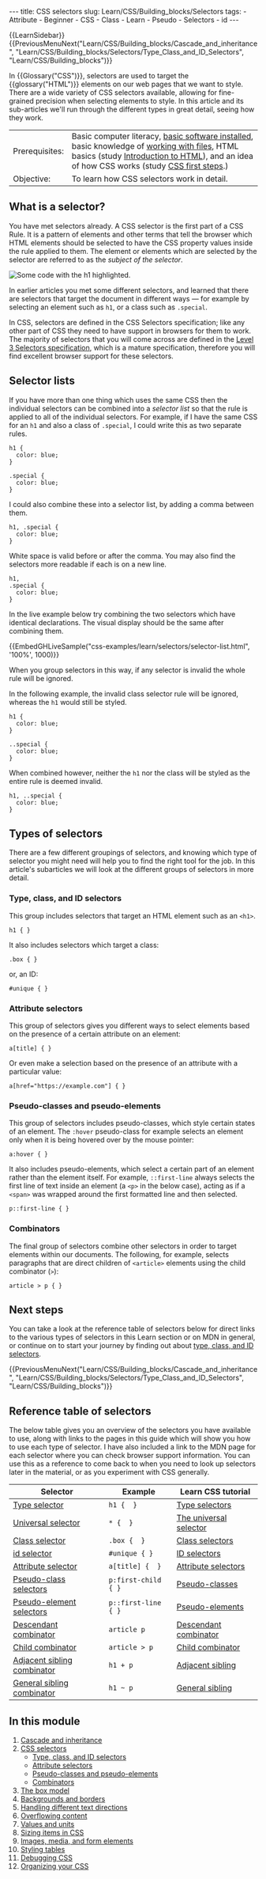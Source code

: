--- title: CSS selectors slug: Learn/CSS/Building\_blocks/Selectors tags: - Attribute - Beginner - CSS - Class - Learn - Pseudo - Selectors - id ---

{{LearnSidebar}}{{PreviousMenuNext("Learn/CSS/Building\_blocks/Cascade\_and\_inheritance", "Learn/CSS/Building\_blocks/Selectors/Type\_Class\_and\_ID\_Selectors", "Learn/CSS/Building\_blocks")}}

In {{Glossary("CSS")}}, selectors are used to target the {{glossary("HTML")}} elements on our web pages that we want to style. There are a wide variety of CSS selectors available, allowing for fine-grained precision when selecting elements to style. In this article and its sub-articles we'll run through the different types in great detail, seeing how they work.

<table><tbody><tr class="odd"><td>Prerequisites:</td><td>Basic computer literacy, <a href="/en-US/docs/Learn/Getting_started_with_the_web/Installing_basic_software">basic software installed</a>, basic knowledge of <a href="/en-US/docs/Learn/Getting_started_with_the_web/Dealing_with_files">working with files</a>, HTML basics (study <a href="/en-US/docs/Learn/HTML/Introduction_to_HTML">Introduction to HTML</a>), and an idea of how CSS works (study <a href="/en-US/docs/Learn/CSS/First_steps">CSS first steps</a>.)</td></tr><tr class="even"><td>Objective:</td><td>To learn how CSS selectors work in detail.</td></tr></tbody></table>

What is a selector?
-------------------

You have met selectors already. A CSS selector is the first part of a CSS Rule. It is a pattern of elements and other terms that tell the browser which HTML elements should be selected to have the CSS property values inside the rule applied to them. The element or elements which are selected by the selector are referred to as the *subject of the selector*.

![Some code with the h1 highlighted.](selector.png)

In earlier articles you met some different selectors, and learned that there are selectors that target the document in different ways — for example by selecting an element such as `h1`, or a class such as `.special`.

In CSS, selectors are defined in the CSS Selectors specification; like any other part of CSS they need to have support in browsers for them to work. The majority of selectors that you will come across are defined in the [Level 3 Selectors specification](https://www.w3.org/TR/selectors-3/), which is a mature specification, therefore you will find excellent browser support for these selectors.

Selector lists
--------------

If you have more than one thing which uses the same CSS then the individual selectors can be combined into a *selector list* so that the rule is applied to all of the individual selectors. For example, if I have the same CSS for an `h1` and also a class of `.special`, I could write this as two separate rules.

    h1 {
      color: blue;
    }

    .special {
      color: blue;
    } 

I could also combine these into a selector list, by adding a comma between them.

    h1, .special {
      color: blue;
    } 

White space is valid before or after the comma. You may also find the selectors more readable if each is on a new line.

    h1,
    .special {
      color: blue;
    } 

In the live example below try combining the two selectors which have identical declarations. The visual display should be the same after combining them.

{{EmbedGHLiveSample("css-examples/learn/selectors/selector-list.html", '100%', 1000)}} 

When you group selectors in this way, if any selector is invalid the whole rule will be ignored.

In the following example, the invalid class selector rule will be ignored, whereas the `h1` would still be styled.

    h1 {
      color: blue;
    }

    ..special {
      color: blue;
    } 

When combined however, neither the `h1` nor the class will be styled as the entire rule is deemed invalid.

    h1, ..special {
      color: blue;
    } 

Types of selectors
------------------

There are a few different groupings of selectors, and knowing which type of selector you might need will help you to find the right tool for the job. In this article's subarticles we will look at the different groups of selectors in more detail.

### Type, class, and ID selectors

This group includes selectors that target an HTML element such as an `<h1>`.

    h1 { }

It also includes selectors which target a class:

    .box { }

or, an ID:

    #unique { }

### Attribute selectors

This group of selectors gives you different ways to select elements based on the presence of a certain attribute on an element:

    a[title] { }

Or even make a selection based on the presence of an attribute with a particular value:

    a[href="https://example.com"] { }

### Pseudo-classes and pseudo-elements

This group of selectors includes pseudo-classes, which style certain states of an element. The `:hover` pseudo-class for example selects an element only when it is being hovered over by the mouse pointer:

    a:hover { }

It also includes pseudo-elements, which select a certain part of an element rather than the element itself. For example, `::first-line` always selects the first line of text inside an element (a `<p>` in the below case), acting as if a `<span>` was wrapped around the first formatted line and then selected.

    p::first-line { }

### Combinators

The final group of selectors combine other selectors in order to target elements within our documents. The following, for example, selects paragraphs that are direct children of `<article>` elements using the child combinator (`>`):

    article > p { }

Next steps
----------

You can take a look at the reference table of selectors below for direct links to the various types of selectors in this Learn section or on MDN in general, or continue on to start your journey by finding out about [type, class, and ID selectors](/en-US/docs/Learn/CSS/Building_blocks/Selectors/Type_Class_and_ID_Selectors).

{{PreviousMenuNext("Learn/CSS/Building\_blocks/Cascade\_and\_inheritance", "Learn/CSS/Building\_blocks/Selectors/Type\_Class\_and\_ID\_Selectors", "Learn/CSS/Building\_blocks")}}

Reference table of selectors
----------------------------

The below table gives you an overview of the selectors you have available to use, along with links to the pages in this guide which will show you how to use each type of selector. I have also included a link to the MDN page for each selector where you can check browser support information. You can use this as a reference to come back to when you need to look up selectors later in the material, or as you experiment with CSS generally.

<table><thead><tr class="header"><th>Selector</th><th>Example</th><th>Learn CSS tutorial</th></tr></thead><tbody><tr class="odd"><td><a href="/en-US/docs/Web/CSS/Type_selectors">Type selector</a></td><td><code>h1 {  }</code></td><td><a href="/en-US/docs/Learn/CSS/Building_blocks/Selectors/Type_Class_and_ID_Selectors#type_selectors">Type selectors</a></td></tr><tr class="even"><td><a href="/en-US/docs/Web/CSS/Universal_selectors">Universal selector</a></td><td><code>* {  }</code></td><td><a href="/en-US/docs/Learn/CSS/Building_blocks/Selectors/Type_Class_and_ID_Selectors#the_universal_selector">The universal selector</a></td></tr><tr class="odd"><td><a href="/en-US/docs/Web/CSS/Class_selectors">Class selector</a></td><td><code>.box {  }</code></td><td><a href="/en-US/docs/Learn/CSS/Building_blocks/Selectors/Type_Class_and_ID_Selectors#class_selectors">Class selectors</a></td></tr><tr class="even"><td><a href="/en-US/docs/Web/CSS/ID_selectors">id selector</a></td><td><code>#unique { }</code></td><td><a href="/en-US/docs/Learn/CSS/Building_blocks/Selectors/Type_Class_and_ID_Selectors#id_selectors">ID selectors</a></td></tr><tr class="odd"><td><a href="/en-US/docs/Web/CSS/Attribute_selectors">Attribute selector</a></td><td><code>a[title] {  }</code></td><td><a href="/en-US/docs/Learn/CSS/Building_blocks/Selectors/Attribute_selectors">Attribute selectors</a></td></tr><tr class="even"><td><a href="/en-US/docs/Web/CSS/Pseudo-classes">Pseudo-class selectors</a></td><td><code>p:first-child { }</code></td><td><a href="/en-US/docs/Learn/CSS/Building_blocks/Selectors/Pseudo-classes_and_pseudo-elements#what_is_a_pseudo-class">Pseudo-classes</a></td></tr><tr class="odd"><td><a href="/en-US/docs/Web/CSS/Pseudo-elements">Pseudo-element selectors</a></td><td><code>p::first-line { }</code></td><td><a href="/en-US/docs/Learn/CSS/Building_blocks/Selectors/Pseudo-classes_and_pseudo-elements#what_is_a_pseudo-element">Pseudo-elements</a></td></tr><tr class="even"><td><a href="/en-US/docs/Web/CSS/Descendant_combinator">Descendant combinator</a></td><td><code>article p</code></td><td><a href="/en-US/docs/Learn/CSS/Building_blocks/Selectors/Combinators#descendant_selector">Descendant combinator</a></td></tr><tr class="odd"><td><a href="/en-US/docs/Web/CSS/Child_combinator">Child combinator</a></td><td><code>article &gt; p</code></td><td><a href="/en-US/docs/Learn/CSS/Building_blocks/Selectors/Combinators#child_combinator">Child combinator</a></td></tr><tr class="even"><td><a href="/en-US/docs/Web/CSS/Adjacent_sibling_combinator">Adjacent sibling combinator</a></td><td><code>h1 + p</code></td><td><a href="/en-US/docs/Learn/CSS/Building_blocks/Selectors/Combinators#adjacent_sibling">Adjacent sibling</a></td></tr><tr class="odd"><td><a href="/en-US/docs/Web/CSS/General_sibling_combinator">General sibling combinator</a></td><td><code>h1 ~ p</code></td><td><a href="/en-US/docs/Learn/CSS/Building_blocks/Selectors/Combinators#general_sibling">General sibling</a></td></tr></tbody></table>

In this module
--------------

1.  [Cascade and inheritance](/en-US/docs/Learn/CSS/Building_blocks/Cascade_and_inheritance)
2.  [CSS selectors](/en-US/docs/Learn/CSS/Building_blocks/Selectors)
    -   [Type, class, and ID selectors](/en-US/docs/Learn/CSS/Building_blocks/Selectors/Type_Class_and_ID_Selectors)
    -   [Attribute selectors](/en-US/docs/Learn/CSS/Building_blocks/Selectors/Attribute_selectors)
    -   [Pseudo-classes and pseudo-elements](/en-US/docs/Learn/CSS/Building_blocks/Selectors/Pseudo-classes_and_pseudo-elements)
    -   [Combinators](/en-US/docs/Learn/CSS/Building_blocks/Selectors/Combinators)
3.  [The box model](/en-US/docs/Learn/CSS/Building_blocks/The_box_model)
4.  [Backgrounds and borders](/en-US/docs/Learn/CSS/Building_blocks/Backgrounds_and_borders)
5.  [Handling different text directions](/en-US/docs/Learn/CSS/Building_blocks/Handling_different_text_directions)
6.  [Overflowing content](/en-US/docs/Learn/CSS/Building_blocks/Overflowing_content)
7.  [Values and units](/en-US/docs/Learn/CSS/Building_blocks/Values_and_units)
8.  [Sizing items in CSS](/en-US/docs/Learn/CSS/Building_blocks/Sizing_items_in_CSS)
9.  [Images, media, and form elements](/en-US/docs/Learn/CSS/Building_blocks/Images_media_form_elements)
10. [Styling tables](/en-US/docs/Learn/CSS/Building_blocks/Styling_tables)
11. [Debugging CSS](/en-US/docs/Learn/CSS/Building_blocks/Debugging_CSS)
12. [Organizing your CSS](/en-US/docs/Learn/CSS/Building_blocks/Organizing)
